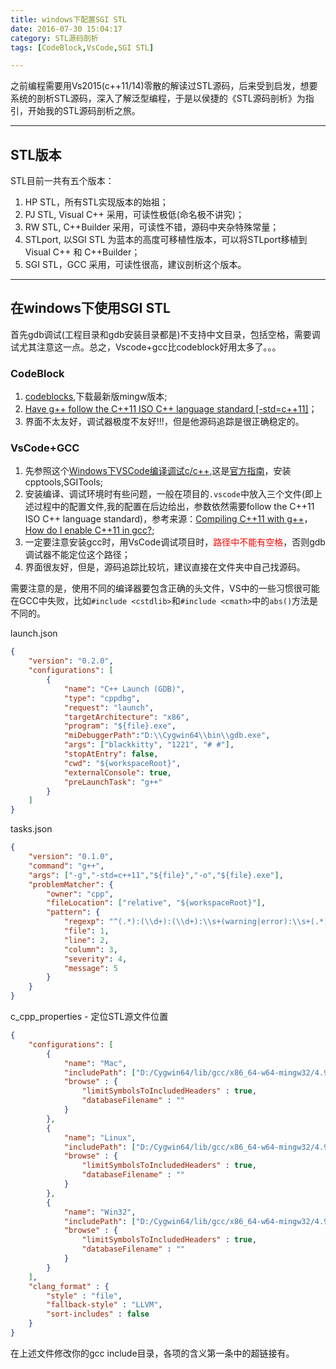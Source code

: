 ```yaml
---
title: windows下配置SGI STL
date: 2016-07-30 15:04:17
category: STL源码剖析
tags: [CodeBlock,VsCode,SGI STL]

---
```


之前编程需要用Vs2015(c++11/14)零散的解读过STL源码，后来受到启发，想要系统的剖析STL源码，深入了解泛型编程，于是以侯捷的《STL源码剖析》为指引，开始我的STL源码剖析之旅。

---

## STL版本

STL目前一共有五个版本：
1. HP STL，所有STL实现版本的始祖；
2. PJ STL, Visual C++ 采用，可读性极低(命名极不讲究)；
3. RW STL, C++Builder 采用，可读性不错，源码中夹杂特殊常量；
4. STLport, 以SGI STL 为蓝本的高度可移植性版本，可以将STLport移植到Visual C++ 和 C++Builder；
5. SGI STL，GCC 采用，可读性很高，建议剖析这个版本。

---

## 在windows下使用SGI STL

首先gdb调试(工程目录和gdb安装目录都是)不支持中文目录，包括空格，需要调试尤其注意这一点。总之，Vscode+gcc比codeblock好用太多了。。。
### CodeBlock
1. [codeblocks](http://www.codeblocks.org/downloads/26),下载最新版mingw版本;
2. [Have g++ follow the C++11 ISO C++ language standard [-std=c++11]](http://www.cnblogs.com/abcdea/archive/2013/09/13/Sublime.html)；
3. 界面不太友好，调试器极度不友好!!!，但是他源码追踪是很正确稳定的。

### VsCode+GCC

1. 先参照这个[Windows下VSCode编译调试c/c++](http://blog.csdn.net/c_duoduo/article/details/51615381),这是[官方指南](https://code.visualstudio.com/docs/languages/cpp)，安装cpptools,SGITools;
2. 安装编译、调试环境时有些问题，一般在项目的`.vscode`中放入三个文件(即上述过程中的配置文件,我的配置在后边给出，参数依然需要follow the C++11 ISO C++ language standard)，参考来源：[Compiling C++11 with g++](http://stackoverflow.com/questions/10363646/compiling-c11-with-g)， [How do I enable C++11 in gcc?](http://stackoverflow.com/questions/16886591/how-do-i-enable-c11-in-gcc);
3. 一定要注意安装gcc时，用VsCode调试项目时，<font color=red>路径中不能有空格</font>，否则gdb调试器不能定位这个路径；
4. 界面很友好，但是，源码追踪比较坑，建议直接在文件夹中自己找源码。

需要注意的是，使用不同的编译器要包含正确的头文件，VS中的一些习惯很可能在GCC中失败，比如`#include <cstdlib>`和`#include <cmath>`中的`abs()`方法是不同的。

launch.json

```json
{ 
	"version": "0.2.0", 
	"configurations": [ 
		{ 
			"name": "C++ Launch (GDB)",
			"type": "cppdbg",
			"request": "launch",
			"targetArchitecture": "x86",
			"program": "${file}.exe",
			"miDebuggerPath":"D:\\Cygwin64\\bin\\gdb.exe",
			"args": ["blackkitty", "1221", "# #"], 
			"stopAtEntry": false,
			"cwd": "${workspaceRoot}",
			"externalConsole": true,
			"preLaunchTask": "g++"
		} 
	] 
}
```

tasks.json

```json
{
	"version": "0.1.0", 
	"command": "g++", 
	"args": ["-g","-std=c++11","${file}","-o","${file}.exe"],
	"problemMatcher": { 
		"owner": "cpp", 
		"fileLocation": ["relative", "${workspaceRoot}"], 
		"pattern": { 
			"regexp": "^(.*):(\\d+):(\\d+):\\s+(warning|error):\\s+(.*)$", 
			"file": 1, 
			"line": 2, 
			"column": 3, 
			"severity": 4, 
			"message": 5 
		} 
	} 
}
```

c_cpp_properties	-	定位STL源文件位置

```json
{
    "configurations": [
        {
            "name": "Mac",
            "includePath": ["D:/Cygwin64/lib/gcc/x86_64-w64-mingw32/4.9.2/include"],
            "browse" : {
                "limitSymbolsToIncludedHeaders" : true,
                "databaseFilename" : ""
            }
        },
        {
            "name": "Linux",
            "includePath": ["D:/Cygwin64/lib/gcc/x86_64-w64-mingw32/4.9.2/include"],
            "browse" : {
                "limitSymbolsToIncludedHeaders" : true,
                "databaseFilename" : ""
            }
        },
        {
            "name": "Win32",
            "includePath": ["D:/Cygwin64/lib/gcc/x86_64-w64-mingw32/4.9.2/include"],
            "browse" : {
                "limitSymbolsToIncludedHeaders" : true,
                "databaseFilename" : ""
            }
        }
    ],
    "clang_format" : {
        "style" : "file",
        "fallback-style" : "LLVM",
        "sort-includes" : false
    }
}
```

在上述文件修改你的gcc include目录，各项的含义第一条中的超链接有。

